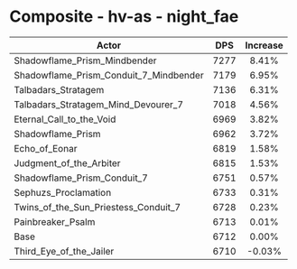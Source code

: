 # Composite - hv-as - night_fae
| Actor | DPS | Increase |
|---|:---:|:---:|
|Shadowflame_Prism_Mindbender|7277|8.41%|
|Shadowflame_Prism_Conduit_7_Mindbender|7179|6.95%|
|Talbadars_Stratagem|7136|6.31%|
|Talbadars_Stratagem_Mind_Devourer_7|7018|4.56%|
|Eternal_Call_to_the_Void|6969|3.82%|
|Shadowflame_Prism|6962|3.72%|
|Echo_of_Eonar|6819|1.58%|
|Judgment_of_the_Arbiter|6815|1.53%|
|Shadowflame_Prism_Conduit_7|6751|0.57%|
|Sephuzs_Proclamation|6733|0.31%|
|Twins_of_the_Sun_Priestess_Conduit_7|6728|0.23%|
|Painbreaker_Psalm|6713|0.01%|
|Base|6712|0.00%|
|Third_Eye_of_the_Jailer|6710|-0.03%|
